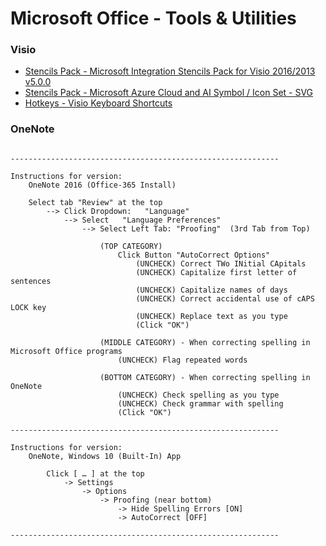 
# Microsoft Office - Tools & Utilities

<!-- ------------------------------------------------------------ -->

### Visio
* [Stencils Pack - Microsoft Integration Stencils Pack for Visio 2016/2013 v5.0.0](https://gallery.technet.microsoft.com/Collection-of-Integration-e6a3f4d0)
* [Stencils Pack - Microsoft Azure Cloud and AI Symbol / Icon Set - SVG](https://www.microsoft.com/en-us/download/details.aspx?id=41937)
* [Hotkeys - Visio Keyboard Shortcuts](http://www.excel-networks.com/docs/ms-visio-keyboardshortcuts.pdf)


<!-- ------------------------------------------------------------ -->
### OneNote
<pre><code>
------------------------------------------------------------

Instructions for version:
	OneNote 2016 (Office-365 Install)

	Select tab "Review" at the top
		--> Click Dropdown:   "Language" 
			--> Select   "Language Preferences"
				--> Select Left Tab: "Proofing"  (3rd Tab from Top)
				
					(TOP CATEGORY)
						Click Button "AutoCorrect Options"
							(UNCHECK) Correct TWo INitial CApitals
							(UNCHECK) Capitalize first letter of sentences
							(UNCHECK) Capitalize names of days
							(UNCHECK) Correct accidental use of cAPS LOCK key
							(UNCHECK) Replace text as you type
							(Click "OK")
					
					(MIDDLE CATEGORY) - When correcting spelling in Microsoft Office programs
						(UNCHECK) Flag repeated words
					
					(BOTTOM CATEGORY) - When correcting spelling in OneNote
						(UNCHECK) Check spelling as you type
						(UNCHECK) Check grammar with spelling
						(Click "OK")

------------------------------------------------------------

Instructions for version:
	OneNote, Windows 10 (Built-In) App

		Click [ … ] at the top
			-> Settings
				-> Options
					-> Proofing (near bottom)
						-> Hide Spelling Errors [ON]
						-> AutoCorrect [OFF]

------------------------------------------------------------
</code></pre>
